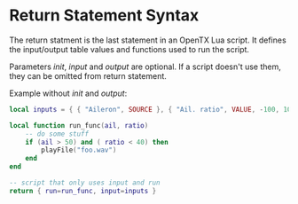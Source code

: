 # Return Statement Syntax

The return statment is the last statement in an OpenTX Lua script. It defines the input/output table values and functions used to run the script.

Parameters _init_, _input_ and _output_ are optional. If a script doesn't use them, they can be omitted from return statement.

Example without _init_ and _output_:

```lua
local inputs = { { "Aileron", SOURCE }, { "Ail. ratio", VALUE, -100, 100, 0 } }

local function run_func(ail, ratio)
    -- do some stuff
    if (ail > 50) and ( ratio < 40) then
        playFile("foo.wav")    
    end
end

-- script that only uses input and run
return { run=run_func, input=inputs }
```
